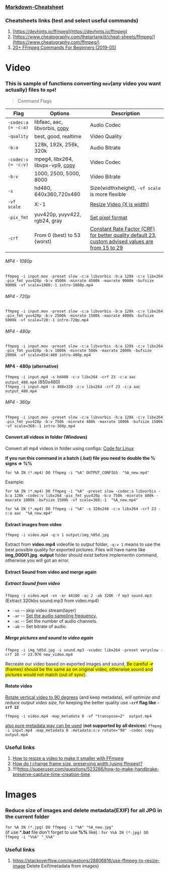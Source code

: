 ### [Markdown-Cheatsheet](https://github.com/adam-p/markdown-here/wiki/Markdown-Cheatsheet#links)

### Cheatsheets links (test and select useful commands)
1. [https://devhints.io/ffmpeg](https://devhints.io/ffmpeg)
2. [https://www.cheatography.com/thetartankilt/cheat-sheets/ffmpeg/](https://www.cheatography.com/ffmpeg/)
3. [20+ FFmpeg Commands For Beginners (2019-05)](https://www.ostechnix.com/20-ffmpeg-commands-beginners/)


# Video

### This is sample of functions converting `mov`(any video you want actually) files to `mp4`!

> Command Flags

| Flag | Options | Description |
| ---- | ------- | ----------- |
| `-codec:a (= -c:a)` | libfaac, aac, libvorbis, [copy](https://stackoverflow.com/questions/38379412/what-does-copy-do-in-a-ffmpeg-command-line) | Audio Codec |
| `-quality` | best, good, realtime | Video Quality |
| `-b:a` | 128k, 192k, 256k, 320k | Audio Bitrate |
| `-codec:v (= -c:v)` | mpeg4, libx264, libvpx-vp9, [copy](https://stackoverflow.com/questions/38379412/what-does-copy-do-in-a-ffmpeg-command-line) | Video Codec |
| `-b:v` | 1000, 2500, 5000, 8000 | Video Bitrate |
| `-s` | hd480, 640x360,720x480  | Size(widthxheight), `-vf scale` is more flexible |
| `-vf scale` | X:-1 | [Resize Video (X is width)](https://trac.ffmpeg.org/wiki/Scaling) |
| `-pix_fmt` | yuv420p, yuyv422, rgb24, gray | [Set pixel format](https://ffmpeg.org/ffmpeg.html#toc-Advanced-Video-options) |
| `-crf` | From 0 (best) to 53 (worst) | [Constant Rate Factor (CRF) for better quality default 23, custom advised values are from 15 to 29](https://trac.ffmpeg.org/wiki/Encode/H.264#crf) |

###### MP4 - 1080p

`ffmpeg -i input.mov -preset slow -c:a libvorbis -b:a 128k -c:v libx264 -pix_fmt yuv420p -b:v 4500k -minrate 4500k -maxrate 9000k -bufsize 9000k -vf scale=1080:-1 intro-1080p.mp4`

###### MP4 - 720p

`ffmpeg -i input.mov -preset slow -c:a libvorbis -b:a 128k -c:v libx264 -pix_fmt yuv420p -b:v 2500k -minrate 1500k -maxrate 4000k -bufsize 5000k -vf scale=720:-1 intro-720p.mp4`

###### MP4 - 480p

`ffmpeg -i input.mov -preset slow -c:a libvorbis -b:a 128k -c:v libx264 -pix_fmt yuv420p -b:v 1000k -minrate 500k -maxrate 2000k -bufsize 2000k -vf scale=854:480 intro-480p.mp4`

#### MP4 - 480p (alternative)

`ffmpeg -i input.mp4 -s hd480 -c:v libx264 -crf 23 -c:a aac output_480.mp4` (850x480) <br/>
`ffmpeg -i input.mp4 -s 480x320 -c:v libx264 -crf 23 -c:a aac output_480.mp4`

###### MP4 - 360p

`ffmpeg -i input.mov -preset slow -c:a libvorbis -b:a 128k -c:v libx264 -pix_fmt yuv420p -b:v 750k -minrate 400k -maxrate 1000k -bufsize 1500k -vf scale=360:-1 intro-360p.mp4`

#### Convert all videos in folder (Windows)

Convert all mp4 videos in folder using configs: [Code for Linux](https://stackoverflow.com/questions/5784661/how-do-you-convert-an-entire-directory-with-ffmpeg)

**if you run this command in a batch (.bat) file you need to double the % signs => %%**

`for %A IN (*.mp4) DO ffmpeg -i "%A" OUTPUT_CONFIGS  "%A_new.mp4"`

Example:

`for %A IN (*.mp4) DO ffmpeg -i "%A" -preset slow -codec:a libvorbis -b:a 128k -codec:v libx264 -pix_fmt yuv420p -b:v 750k -minrate 400k -maxrate 1000k -bufsize 1500k -vf scale=360:-1  "%A_new.mp4"`

`for %A IN (*.mp4) DO ffmpeg -i "%A" -s 320x240 -c:v libx264 -crf 23 -c:a aac  "%A_new.mp4"`

#### Extract images from video

`ffmpeg -i video.mp4 -q:v 1 output/img_%05d.jpg`

Extract from **video.mp4** videofile to *output* folder, `-q:v 1` means to use the best possible quality for exported pictures. Files will have name like **img_00001.jpg**.
**output** folder should exist before implementin command, otherwise you will got an error.


#### Extract Sound from video and merge again
##### Extract Sound from video

`ffmpeg -i video.mp4 -vn -ar 44100 -ac 2 -ab 320K -f mp3 sound.mp3` (Extract 320kbs sound.mp3 from video.mp4)

* `-vn` -- skip video stream(layer)
* `-ar` -- [Set the audio sampling frequency.](https://ffmpeg.org/ffmpeg-all.html#toc-Audio-Options)
* `-ac` -- Set the number of audio channels.
* `-ab` -- Set bitrate of audio.

##### Merge pictures and sound to video again

`ffmpeg -i img_%05d.jpg -i sound.mp3 -vcodec libx264 -preset veryslow -crf 10 -r 23.976 new_video.mp4`

Recreate our video based on exported images and sound, <span style="background-color:yellow">Be careful **-r** (frames) should be the same as on original video, otherwise sound and pictures would not match (out of sync)</span>.

#### Rotate video

[Rotate vertical video to 90 degrees](https://stackoverflow.com/questions/3937387/rotating-videos-with-ffmpeg) (and keep metadata), *will optimize and reduce output video size*, for keeping the better quality use **`-crf` flag like `-crf 22`**

`ffmpeg -i video.mp4 -map_metadata 0 -vf "transpose=2"  output.mp4`

[also pure metadata way can be used](https://stackoverflow.com/a/31683689/2771704) (**not supported by all devices**)
`ffmpeg -i input.mp4 -map_metadata 0 -metadata:s:v rotate="90" -codec copy output.mp4`

### Useful links

1. [How to resize a video to make it smaller with FFmpeg](https://superuser.com/questions/624563/how-to-resize-a-video-to-make-it-smaller-with-ffmpeg)
2. [How do I change frame size, preserving width (using ffmpeg)?](https://video.stackexchange.com/questions/9947/how-do-i-change-frame-size-preserving-width-using-ffmpeg)
3. !!!!https://superuser.com/questions/523286/how-to-make-handbrake-preserve-capture-time-creation-time 


# Images

### Reduce size of images and delete metadata(EXIF) for all JPG in the current folder

`for %A IN (*.jpg) DO ffmpeg -i "%A" "%A_new.jpg"`  
(if use ***.bat** file don't forget to use **%%** like) : `for %%A IN (*.jpg) DO ffmpeg -i "%%A" "_%%A"`


### Useful links

1. https://stackoverflow.com/questions/28806816/use-ffmpeg-to-resize-image Delete Exif(metadata from images)
